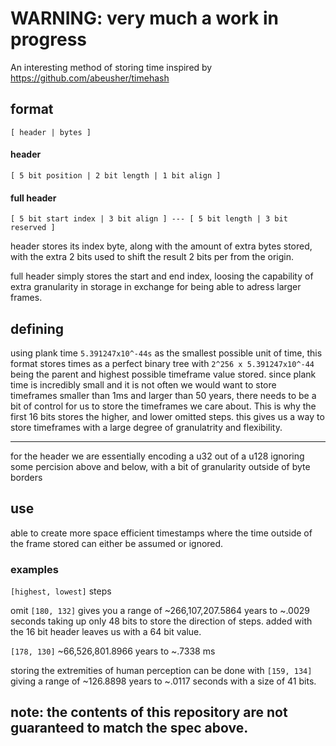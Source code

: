 # WARNING: very much a work in progress

An interesting method of storing time inspired by https://github.com/abeusher/timehash

## format

`[ header | bytes ]`

#### header

`[ 5 bit position | 2 bit length | 1 bit align ]`

#### full header

`[ 5 bit start index | 3 bit align ] --- [ 5 bit length | 3 bit reserved ]`

header stores its index byte, along with the amount of extra bytes stored, with the extra 2 bits used to shift the result 2 bits per from the origin.

full header simply stores the start and end index, loosing the capability of extra granularity in storage in exchange for being able to adress larger frames.

## defining 

using plank time `5.391247x10^-44s` as the smallest possible unit of time, this format stores times as a perfect binary tree with `2^256 x 5.391247x10^-44` being the parent and highest possible timeframe value stored.
since plank time is incredibly small and it is not often we would want to store timeframes smaller than 1ms and larger than 50 years, there needs to be a bit of control for us to store the timeframes we care about.
This is why the first 16 bits stores the higher, and lower omitted steps. this gives us a way to store timeframes with a large degree of granulatrity and flexibility.

____
for the header we are essentially encoding a u32 out of a u128 ignoring some percision above and below, with a bit of granularity outside of byte borders


## use

able to create more space efficient timestamps where the time outside of the frame stored can either be assumed or ignored. 

### examples

`[highest, lowest]` steps

omit `[180, 132]` gives you a range of ~266,107,207.5864 years to ~.0029 seconds taking up only 48 bits to store the direction of steps. added with the 16 bit header leaves us with a 64 bit value.

`[178, 130]` ~66,526,801.8966 years to ~.7338 ms 

storing the extremities of human perception can be done with `[159, 134]` giving a range of ~126.8898 years to ~.0117 seconds with a size of 41 bits.

## note: the contents of this repository are not guaranteed to match the spec above.
